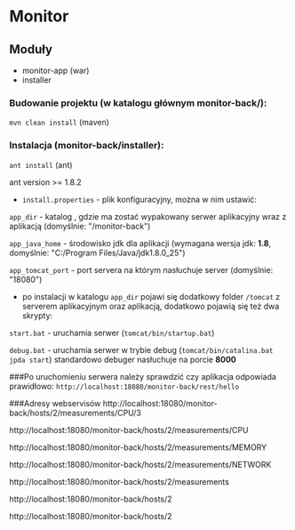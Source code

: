 # Monitor

## Moduły
* monitor-app (war)
* installer

### Budowanie projektu (w katalogu głównym monitor-back/):

`mvn clean install` (maven)

### Instalacja (monitor-back/installer):

`ant install` (ant)

ant version >= 1.8.2

* `install.properties` - plik konfiguracyjny, można w nim ustawić: 

`app_dir` - katalog , gdzie ma zostać wypakowany serwer aplikacyjny wraz z aplikacją (domyślnie: "/monitor-back")

`app_java_home` - środowisko jdk dla aplikacji (wymagana wersja jdk: **1.8**, domyślnie: "C:/Program Files/Java/jdk1.8.0_25")

`app_tomcat_port` - port servera na którym nasłuchuje server (domyślnie: "18080")

* po instalacji w katalogu `app_dir` pojawi się dodatkowy folder `/tomcat` z serverem aplikacyjnym oraz aplikacją, dodatkowo pojawią się też dwa skrypty:

`start.bat` - uruchamia serwer (`tomcat/bin/startup.bat`)

`debug.bat` - uruchamia serwer w trybie debug (`tomcat/bin/catalina.bat jpda start`) standardowo debuger nasłuchuje na porcie **8000**

###Po uruchomieniu serwera należy sprawdzić czy aplikacja odpowiada prawidłowo:
`http://localhost:18080/monitor-back/rest/hello`

###Adresy webservisów
http://localhost:18080/monitor-back/hosts/2/measurements/CPU/3

http://localhost:18080/monitor-back/hosts/2/measurements/CPU

http://localhost:18080/monitor-back/hosts/2/measurements/MEMORY

http://localhost:18080/monitor-back/hosts/2/measurements/NETWORK

http://localhost:18080/monitor-back/hosts/2/measurements

http://localhost:18080/monitor-back/hosts/2

http://localhost:18080/monitor-back/hosts/2



